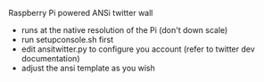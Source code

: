 Raspberry Pi powered ANSi twitter wall

* runs at the native resolution of the Pi (don't down scale)
* run setupconsole.sh first
* edit ansitwitter.py to configure you account (refer to twitter dev documentation)
* adjust the ansi template as you wish